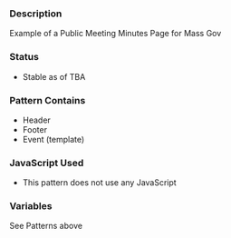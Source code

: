### Description
Example of a Public Meeting Minutes Page for Mass Gov

### Status
* Stable as of TBA

### Pattern Contains
* Header
* Footer
* Event (template)

### JavaScript Used
* This pattern does not use any JavaScript

### Variables
See Patterns above
